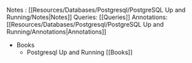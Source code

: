 Notes : [[Resources/Databases/Postgresql/PostgreSQL Up and Running/Notes|Notes]]
Queries: [[Queries]]
Annotations: [[Resources/Databases/Postgresql/PostgreSQL Up and Running/Annotations|Annotations]]
- Books
	- Postgresql Up and Running [[Books]]
